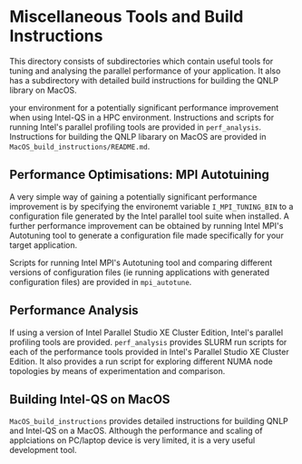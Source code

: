 # Miscellaneous Tools and Build Instructions

This directory consists of subdirectories which contain useful tools for tuning and analysing the parallel performance of your application. It also has a subdirectory with detailed build instructions for building the QNLP library on MacOS.

 your environment for a potentially significant performance improvement when using Intel-QS in a HPC environment. Instructions and scripts for running Intel's parallel profiling tools are provided in `perf_analysis`. Instructions for building the QNLP libarary on MacOS are provided in `MacOS_build_instructions/README.md`.

## Performance Optimisations: MPI Autotuining

A very simple way of gaining a potentially significant performance improvement is by specifying the environemt variable `I_MPI_TUNING_BIN` to a configuration file generated by the Intel parallel tool suite when installed. A further performance improvement can be obtained by running Intel MPI's Autotuning tool to generate a configuration file made specifically for your target application.

Scripts for running Intel MPI's Autotuning tool and comparing different versions of configuration files (ie running applications with generated configuration files) are provided in `mpi_autotune`.

## Performance Analysis

If using a version of Intel Parallel Studio XE Cluster Edition, Intel's parallel profiling tools are provided. `perf_analysis` provides SLURM run scripts for each of the performance tools provided in Intel's Parallel Studio XE Cluster Edition. It also provides a run script for exploring different NUMA node topologies by means of experimentation and comparison.

## Building Intel-QS on MacOS

`MacOS_build_instructions` provides detailed instructions for building QNLP and Intel-QS on a MacOS. Although the performance and scaling of applciations on PC/laptop device is very limited, it is a very useful development tool.
